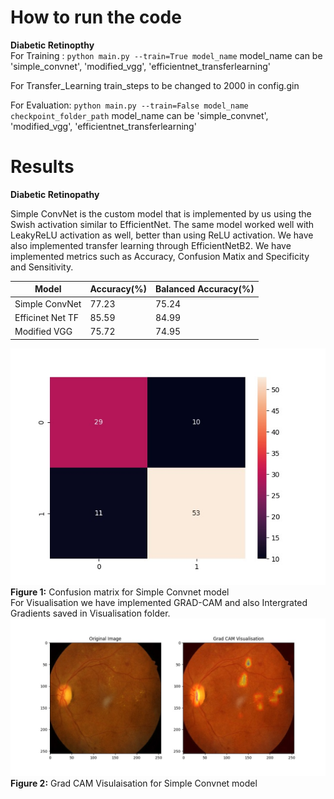 # How to run the code
**Diabetic Retinopthy**  
For Training : ```python main.py --train=True model_name```
model_name can be 'simple_convnet', 'modified_vgg', 'efficientnet_transferlearning'

For Transfer_Learning train_steps to be changed to 2000 in config.gin

For Evaluation: ```python main.py --train=False model_name checkpoint_folder_path```
model_name can be 'simple_convnet', 'modified_vgg', 'efficientnet_transferlearning'
# Results

**Diabetic Retinopathy**

Simple ConvNet is the custom model that is implemented by us using the Swish activation similar to EfficientNet. The same model worked well with LeakyReLU activation as well, better than using ReLU activation. We have also implemented transfer learning through EfficientNetB2. We have implemented metrics such as Accuracy, Confusion Matix and Specificity and Sensitivity.

| **Model**       | **Accuracy(%)** | **Balanced Accuracy(%)**|
|--------------   |-----------------|-------------------------|
| Simple ConvNet  |     77.23       |       75.24             |
| Efficinet Net TF|     85.59       |       84.99             |
| Modified VGG    |     75.72       |       74.95             |

![Confusion matrix for Simple Convnet model](Confusion_Matrix.jpeg)  **Figure 1:** Confusion matrix for Simple Convnet model  
For Visualisation we have implemented GRAD-CAM and also Intergrated Gradients saved in Visualisation folder.
![Visulaisation for Simple Convnet model](Visualisation.jpeg)   **Figure 2:** Grad CAM Visulaisation for Simple Convnet model
